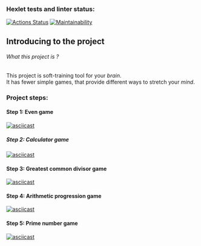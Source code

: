 ### Hexlet tests and linter status:
[![Actions Status](https://github.com/MirrexOne/java-project-61/actions/workflows/hexlet-check.yml/badge.svg)](https://github.com/MirrexOne/java-project-61/actions)
[![Maintainability](https://api.codeclimate.com/v1/badges/48b174ec91569a00fac3/maintainability)](https://codeclimate.com/github/MirrexOne/java-project-61/maintainability)

## **Introducing to the project**
###### *What this project is ?*
This project is soft-training tool for your *brain*.  
It has fewer simple games, that provide different ways to stretch your *mind*.

### Project steps:
#### Step 1: Even game
[![asciicast](https://asciinema.org/a/7hApRf04PvCpueiSXNI2JmKPj.svg)](https://asciinema.org/a/7hApRf04PvCpueiSXNI2JmKPj)
##### Step 2: Calculator game
[![asciicast](https://asciinema.org/a/FTvII0676knnsVjRuiUMPG9fk.svg)](https://asciinema.org/a/FTvII0676knnsVjRuiUMPG9fk)
#### Step 3: Greatest common divisor game 
[![asciicast](https://asciinema.org/a/ysdhmSzocgePMDRknEx1OcTyu.svg)](https://asciinema.org/a/ysdhmSzocgePMDRknEx1OcTyu)
#### Step 4: Arithmetic progression game 
[![asciicast](https://asciinema.org/a/0vjDdV0kdtZLqoV4HNn4IEA43.svg)](https://asciinema.org/a/0vjDdV0kdtZLqoV4HNn4IEA43)
#### Step 5: Prime number game 
[![asciicast](https://asciinema.org/a/HZMMEWssEGHNwFIuKd8MNkz7m.svg)](https://asciinema.org/a/HZMMEWssEGHNwFIuKd8MNkz7m)

